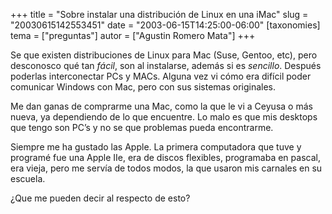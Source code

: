 +++
title = "Sobre instalar una distribución de Linux en una iMac"
slug = "20030615142553451"
date = "2003-06-15T14:25:00-06:00"
[taxonomies]
tema = ["preguntas"]
autor = ["Agustin Romero Mata"]
+++

Se que existen distribuciones de Linux para Mac (Suse, Gentoo, etc),
pero desconosco qué tan *fácil*, son al instalarse, además si es
*sencillo*. Después poderlas interconectar PCs y MACs. Alguna vez vi
cómo era difícil poder comunicar Windows con Mac, pero con sus sistemas
originales.

<!-- more -->
Me dan ganas de comprarme una Mac, como la que le vi a Ceyusa o más
nueva, ya dependiendo de lo que encuentre. Lo malo es que mis desktops
que tengo son PC’s y no se que problemas pueda encontrarme.

Siempre me ha gustado las Apple. La primera computadora que tuve y
programé fue una Apple IIe, era de discos flexibles, programaba en
pascal, era vieja, pero me servía de todos modos, la que usaron mis
carnales en su escuela.

¿Que me pueden decir al respecto de esto?
